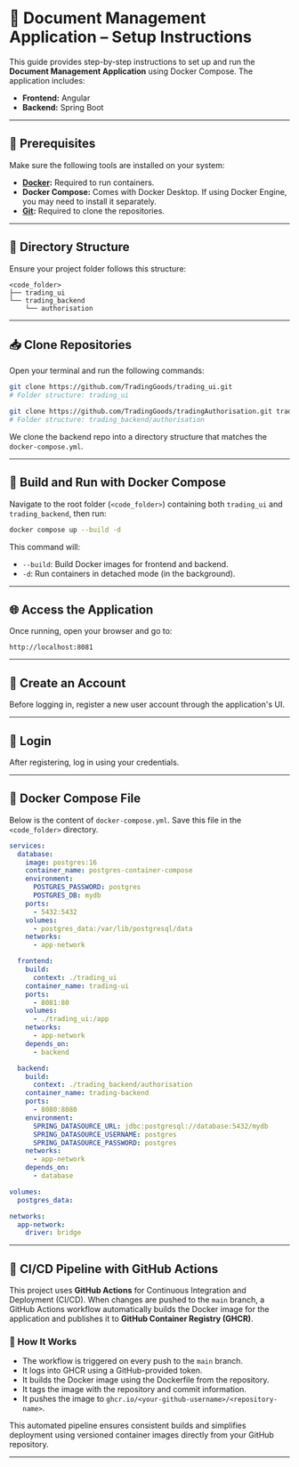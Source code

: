 # 📄 Document Management Application – Setup Instructions

This guide provides step-by-step instructions to set up and run the **Document Management Application** using Docker Compose. The application includes:

- **Frontend:** Angular  
- **Backend:** Spring Boot

---

## 🧰 Prerequisites

Make sure the following tools are installed on your system:

- **[Docker](https://www.docker.com/get-started):** Required to run containers.
- **Docker Compose:** Comes with Docker Desktop. If using Docker Engine, you may need to install it separately.
- **[Git](https://git-scm.com/downloads):** Required to clone the repositories.

---

## 📁 Directory Structure

Ensure your project folder follows this structure:

```
<code_folder>
├── trading_ui
└── trading_backend
    └── authorisation
```

---

## 📥 Clone Repositories

Open your terminal and run the following commands:

```bash
git clone https://github.com/TradingGoods/trading_ui.git
# Folder structure: trading_ui

git clone https://github.com/TradingGoods/tradingAuthorisation.git trading_backend/authorisation
# Folder structure: trading_backend/authorisation
```

We clone the backend repo into a directory structure that matches the `docker-compose.yml`.

---

## 🚀 Build and Run with Docker Compose

Navigate to the root folder (`<code_folder>`) containing both `trading_ui` and `trading_backend`, then run:

```bash
docker compose up --build -d
```

This command will:

- `--build`: Build Docker images for frontend and backend.
- `-d`: Run containers in detached mode (in the background).

---

## 🌐 Access the Application

Once running, open your browser and go to:

```
http://localhost:8081
```

---

## 👤 Create an Account

Before logging in, register a new user account through the application's UI.

---

## 🔐 Login

After registering, log in using your credentials.

---

## 🐳 Docker Compose File

Below is the content of `docker-compose.yml`. Save this file in the `<code_folder>` directory.

```yaml
services:
  database:
    image: postgres:16
    container_name: postgres-container-compose
    environment:
      POSTGRES_PASSWORD: postgres
      POSTGRES_DB: mydb
    ports:
      - 5432:5432
    volumes:
      - postgres_data:/var/lib/postgresql/data
    networks:
      - app-network

  frontend:
    build:
      context: ./trading_ui
    container_name: trading-ui
    ports:
      - 8081:80
    volumes:
      - ./trading_ui:/app
    networks:
      - app-network
    depends_on:
      - backend

  backend:
    build:
      context: ./trading_backend/authorisation
    container_name: trading-backend
    ports:
      - 8080:8080
    environment:
      SPRING_DATASOURCE_URL: jdbc:postgresql://database:5432/mydb
      SPRING_DATASOURCE_USERNAME: postgres
      SPRING_DATASOURCE_PASSWORD: postgres
    networks:
      - app-network
    depends_on:
      - database

volumes:
  postgres_data:

networks:
  app-network:
    driver: bridge
```

---

## 🚀 CI/CD Pipeline with GitHub Actions

This project uses **GitHub Actions** for Continuous Integration and Deployment (CI/CD). When changes are pushed to the `main` branch, a GitHub Actions workflow automatically builds the Docker image for the application and publishes it to **GitHub Container Registry (GHCR)**.

### 🔄 How It Works
- The workflow is triggered on every push to the `main` branch.
- It logs into GHCR using a GitHub-provided token.
- It builds the Docker image using the Dockerfile from the repository.
- It tags the image with the repository and commit information.
- It pushes the image to `ghcr.io/<your-github-username>/<repository-name>`.

This automated pipeline ensures consistent builds and simplifies deployment using versioned container images directly from your GitHub repository.

---
